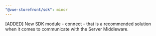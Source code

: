 ```yaml
---
"@vue-storefront/sdk": minor
---
```


[ADDED] New SDK module - connect - that is a recommended solution when it comes to communicate with the Server Middleware.
